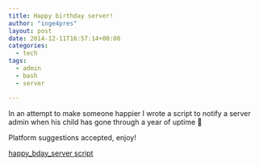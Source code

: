 ```yaml
---
title: Happy birthday server!
author: "inge4pres"
layout: post
date: 2014-12-11T16:57:14+00:00
categories:
  - tech
tags:
  - admin
  - bash
  - server

---
```

In an attempt to make someone happier I wrote a script to notify a server admin when his child has gone through a year of uptime 🙂

Platform suggestions accepted, enjoy!

<a title="happy_bday_server script on GitHub" href="https://github.com/inge4pres/bash_tools/blob/master/happy_bday_server" target="_blank">happy_bday_server script</a>
